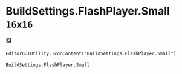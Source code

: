 # BuildSettings.FlashPlayer.Small `16x16`
<img src="/img/BuildSettings.FlashPlayer.Small.png" width=16 height=16>

``` CSharp
EditorGUIUtility.IconContent("BuildSettings.FlashPlayer.Small")
```
```
BuildSettings.FlashPlayer.Small
```
